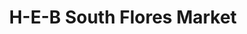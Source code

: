 ---
title: "H-E-B South Flores Market"
url: /san-antonio/h-e-b-south-flores-market/
shop: supermarket
---